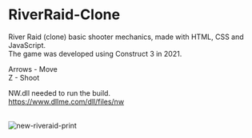 # RiverRaid-Clone
River Raid (clone) basic shooter mechanics, made with HTML, CSS and JavaScript.<br>
The game was developed using Construct 3 in 2021.<br>

Arrows - Move<br>
Z - Shoot<br>

NW.dll needed to run the build.<br>
https://www.dllme.com/dll/files/nw
<br><br>

![new-riveraid-print](https://github.com/user-attachments/assets/5304d27f-f201-4aec-8408-4abac4d87adb)

